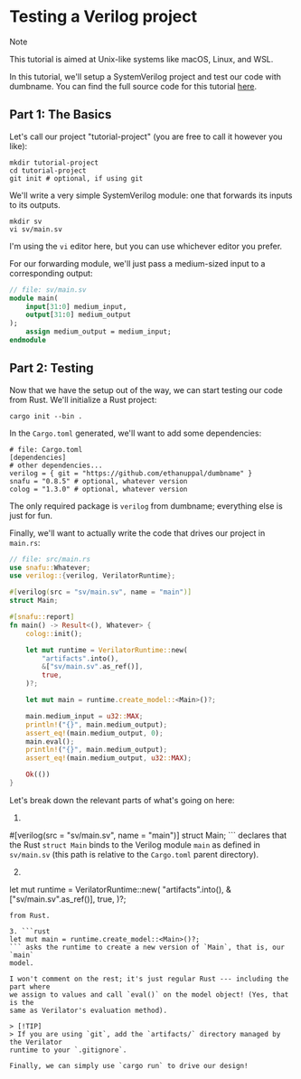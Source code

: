 # Testing a Verilog project

> [!NOTE]
> This tutorial is aimed at Unix-like systems like macOS, Linux, and WSL.

In this tutorial, we'll setup a SystemVerilog project and test our code with
dumbname. You can find the full source code for this tutorial [here](../verilog-support/example-project/).

## Part 1: The Basics

Let's call our project "tutorial-project" (you are free to call it however you
like):
```shell
mkdir tutorial-project
cd tutorial-project
git init # optional, if using git
```

We'll write a very simple SystemVerilog module: one that forwards its inputs to
its outputs.
```shell
mkdir sv
vi sv/main.sv
```
I'm using the `vi` editor here, but you can use whichever editor you prefer.

For our forwarding module, we'll just pass a medium-sized input to a
corresponding output:
```systemverilog
// file: sv/main.sv
module main(
    input[31:0] medium_input,
    output[31:0] medium_output
);
    assign medium_output = medium_input;
endmodule
```

## Part 2: Testing

Now that we have the setup out of the way, we can start testing our code from Rust.
We'll initialize a Rust project:

```shell
cargo init --bin .
```

In the `Cargo.toml` generated, we'll want to add some dependencies:

```
# file: Cargo.toml
[dependencies]
# other dependencies...
verilog = { git = "https://github.com/ethanuppal/dumbname" }
snafu = "0.8.5" # optional, whatever version
colog = "1.3.0" # optional, whatever version
```

The only required package is `verilog` from dumbname; everything else is just
for fun.

Finally, we'll want to actually write the code that drives our project in `main.rs`:

```rust
// file: src/main.rs
use snafu::Whatever;
use verilog::{verilog, VerilatorRuntime};

#[verilog(src = "sv/main.sv", name = "main")]
struct Main;

#[snafu::report]
fn main() -> Result<(), Whatever> {
    colog::init();

    let mut runtime = VerilatorRuntime::new(
        "artifacts".into(),
        &["sv/main.sv".as_ref()],
        true,
    )?;

    let mut main = runtime.create_model::<Main>()?;

    main.medium_input = u32::MAX;
    println!("{}", main.medium_output);
    assert_eq!(main.medium_output, 0);
    main.eval();
    println!("{}", main.medium_output);
    assert_eq!(main.medium_output, u32::MAX);

    Ok(())
}
```

Let's break down the relevant parts of what's going on here:

1. ```rust
#[verilog(src = "sv/main.sv", name = "main")]
struct Main;
``` declares that the Rust `struct Main` binds to the Verilog module `main` as
defined in `sv/main.sv` (this path is relative to the `Cargo.toml` parent directory).

2. ```rust
let mut runtime = VerilatorRuntime::new(
    "artifacts".into(),
    &["sv/main.sv".as_ref()],
    true,
)?;
``` creates a Verilog runtime powered by verilator, allowing you to run Verilog
from Rust.

3. ```rust
let mut main = runtime.create_model::<Main>()?;
``` asks the runtime to create a new version of `Main`, that is, our `main`
model.

I won't comment on the rest; it's just regular Rust --- including the part where
we assign to values and call `eval()` on the model object! (Yes, that is the
same as Verilator's evaluation method).

> [!TIP]
> If you are using `git`, add the `artifacts/` directory managed by the Verilator
runtime to your `.gitignore`.

Finally, we can simply use `cargo run` to drive our design!
